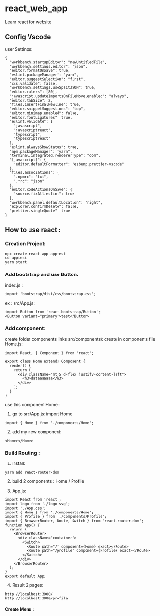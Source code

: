 # react_web_app

Learn react for website

## Config Vscode

user Settings:

```
{
  "workbench.startupEditor": "newUntitledFile",
  "workbench.settings.editor": "json",
  "editor.formatOnSave": true,
  "eslint.packageManager": "yarn",
  "editor.suggestSelection": "first",
  "css.validate": false,
  "workbench.settings.useSplitJSON": true,
  "editor.rulers": [80],
  "javascript.updateImportsOnFileMove.enabled": "always",
  "editor.tabSize": 2,
  "files.insertFinalNewline": true,
  "editor.snippetSuggestions": "top",
  "editor.minimap.enabled": false,
  "editor.fontLigatures": true,
  "eslint.validate": [
    "javascript",
    "javascriptreact",
    "typescript",
    "typescriptreact"
  ],
  "eslint.alwaysShowStatus": true,
  "npm.packageManager": "yarn",
  "terminal.integrated.rendererType": "dom",
  "[javascript]": {
    "editor.defaultFormatter": "esbenp.prettier-vscode"
  },
  "files.associations": {
    ".npmrc": "txt",
    ".*rc": "json"
  },
  "editor.codeActionsOnSave": {
    "source.fixAll.eslint": true
  },
  "workbench.panel.defaultLocation": "right",
  "explorer.confirmDelete": false,
  "prettier.singleQuote": true
}

```

## How to use react :

### Creation Project:

```
npx create-react-app apptest
cd apptest
yarn start
```

### Add bootstrap and use Button:

index.js :

```
import 'bootstrap/dist/css/bootstrap.css';
```

ex : src/App.js:

```
import Button from 'react-bootstrap/Button';
<Button variant="primary">test</Button>
```

### Add component:

create folder components links src/components/:
create in components file Home.js:

```
import React, { Component } from 'react';

export class Home extends Component {
  render() {
    return (
      <div className="mt-5 d-flex justify-content-left">
        <h3>dataaaaaaa</h3>
      </div>
    );
  }
}

```

use this component Home :

1. go to src/App.js:
   import Home

```
import { Home } from './components/Home';
```

2. add my new component:

```
<Home></Home>
```

### Build Routing :

1. install:

```
yarn add react-router-dom
```

2. build 2 components : Home / Profile

3. App.js:

```
import React from 'react';
import logo from './logo.svg';
import './App.css';
import { Home } from './components/Home';
import { Profile } from './components/Profile';
import { BrowserRouter, Route, Switch } from 'react-router-dom';
function App() {
  return (
    <BrowserRouter>
      <div className="container">
        <Switch>
          <Route path="/" component={Home} exact></Route>
          <Route path="/profile" component={Profile} exact></Route>
        </Switch>
      </div>
    </BrowserRouter>
  );
}
export default App;

```

4. Result 2 pages:

```
http://localhost:3000/
http://localhost:3000/profile
```

#### Create Menu :
